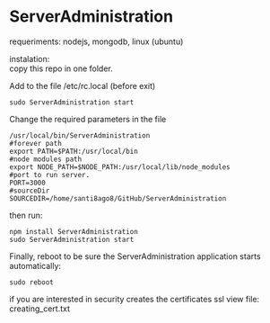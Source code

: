 ServerAdministration
====================

requeriments: nodejs, mongodb, linux (ubuntu)  

instalation:  
copy this repo in one folder.




Add to the file /etc/rc.local (before exit)

    sudo ServerAdministration start
    


Change the required parameters in the file 

    /usr/local/bin/ServerAdministration
    #forever path
    export PATH=$PATH:/usr/local/bin
    #node modules path
    export NODE_PATH=$NODE_PATH:/usr/local/lib/node_modules
    #port to run server.
    PORT=3000
    #sourceDir
    SOURCEDIR=/home/santi8ago8/GitHub/ServerAdministration
then run:
```
npm install ServerAdministration
sudo ServerAdministration start 
```
    
Finally, reboot to be sure the ServerAdministration application starts automatically:

    sudo reboot

if you are interested in security creates the certificates ssl view file: creating_cert.txt